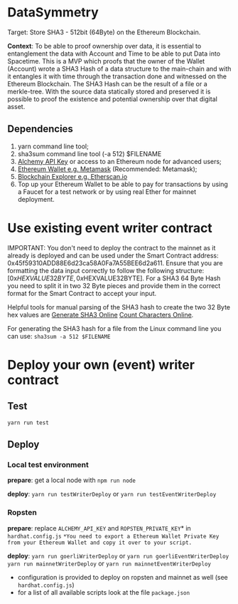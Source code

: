 # DataSymmetry
Target: Store SHA3 - 512bit (64Byte) on the Ethereum Blockchain.

**Context**: To be able to proof ownership over data, it is essential to entanglement the data with Account and Time to be able to put Data into Spacetime.
This is a MVP which proofs that the owner of the Wallet (Account) wrote a SHA3 Hash of a data structure to the main-chain and with it entangles it with time through the transaction done and witnessed on the Ethereum Blockchain. The SHA3 Hash can be the result of a file or a merkle-tree. With the source data statically stored and preserved it is possible to proof the existence and potential ownership over that digital asset.

## Dependencies
1. yarn command line tool;
2. sha3sum command line tool (-a 512) $FILENAME
3. [Alchemy API Key](https://dashboard.alchemyapi.io/) or access to an Ethereum node for advanced users;
4. [Ethereum Wallet e.g. Metamask](https://metamask.io/download) (Recommended: Metamask);
5. [Blockchain Explorer e.g. Etherscan.io](https://etherscan.io/)
6. Top up your Ethereum Wallet to be able to pay for transactions by using a Faucet for a test network or by using real Ether for mainnet deployment.

# Use existing event writer contract

IMPORTANT: You don't need to deploy the contract to the mainnet as it already is deployed and can be used under the 
Smart Contract address: 0x45f59310ADD88E6d23ca58A0Fa7A55BEE6d2a611. Ensure that you are formatting the data input correctly to follow the following structure: [0x$HEXVALUE32BYTE,0x$HEXVALUE32BYTE]. For a SHA3 64 Byte Hash you need to split it in two 32 Byte pieces and provide them in the correct format for the Smart Contract to accept your input.

Helpful tools for manual parsing of the SHA3 hash to create the two 32 Byte hex values are [Generate SHA3 Online](https://www.browserling.com/tools/sha3-hash) [Count Characters Online](https://www.charactercountonline.com/).

For generating the SHA3 hash for a file from the Linux command line you can use:
`sha3sum -a 512 $FILENAME`

# Deploy your own (event) writer contract

## Test
`yarn run test`

## Deploy
### Local test environment
**prepare**: get a local node with `npm run node` 

**deploy**: `yarn run testWriterDeploy` or `yarn run testEventWriterDeploy`

### Ropsten
**prepare**: replace `ALCHEMY_API_KEY` and `ROPSTEN_PRIVATE_KEY`* in `hardhat.config.js`
`*You need to export a Ethereum Wallet Private Key from your Ethereum Wallet and copy it over to your script.`

**deploy**: `yarn run goerliWriterDeploy` or `yarn run goerliEventWriterDeploy`
            `yarn run mainnetWriterDeploy` or `yarn run mainnetEventWriterDeploy`

- configuration is provided to deploy on ropsten and mainnet as well (see `hardhat.config.js`)
- for a list of all available scripts look at the file `package.json`
